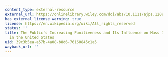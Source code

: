```yaml
---
content_type: external-resource
external_url: https://onlinelibrary.wiley.com/doi/abs/10.1111/ajps.12098
has_external_license_warning: true
license: https://en.wikipedia.org/wiki/All_rights_reserved
status: ''
title: The Public's Increasing Punitiveness and Its Influence on Mass Incarceration
  in the United States
uid: 39c3b5ea-a57b-4a08-b8d6-76160845c1a5
wayback_url: ''
---
```

